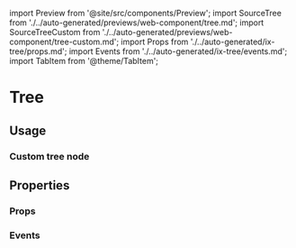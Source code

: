 import Preview from '@site/src/components/Preview';
import SourceTree from './../auto-generated/previews/web-component/tree.md';
import SourceTreeCustom from './../auto-generated/previews/web-component/tree-custom.md';
import Props from './../auto-generated/ix-tree/props.md';
import Events from './../auto-generated/ix-tree/events.md';
import TabItem from '@theme/TabItem';

# Tree

## Usage

<Preview name="tree" height="16rem">
  <TabItem value="javascript">
    <SourceTree />
  </TabItem>
</Preview>

### Custom tree node

<Preview name="tree-custom" height="16rem">
  <TabItem value="javascript">
    <SourceTreeCustom />
  </TabItem>
</Preview>

## Properties

### Props

<Props />

### Events

<Events />
